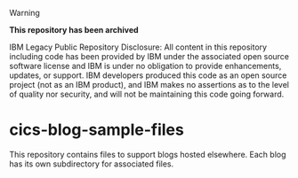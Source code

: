 > [!WARNING]
> **This repository has been archived**
> 
> IBM Legacy Public Repository Disclosure: All content in this repository including code has been provided by IBM under the associated open source software license and IBM is under no obligation to provide enhancements, updates, or support.
> IBM developers produced this code as an open source project (not as an IBM product), and IBM makes no assertions as to the level of quality nor security, and will not be maintaining this code going forward.

# cics-blog-sample-files
This repository contains files to support blogs hosted elsewhere. Each blog has its own subdirectory for associated files.
